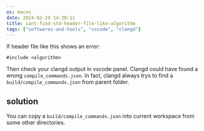```yaml
---
os: macos
date: 2024-02-19 14:30:11
title: cant-find-std-header-file-like-algorithm
tags: ["softwares-and-tools", "vscode", "clangd"]
---
```

If header file like this shows an error:

```
#include <algorithm>
```

Then check your clangd output in vscode panel. Clangd could have found a wrong `compile_commands.json`. In fact, clangd always trys to find a `build/compile_commands.json` from parent folder.

## solution

You can copy a `build/compile_commands.json` into current workspace from some other directories.

